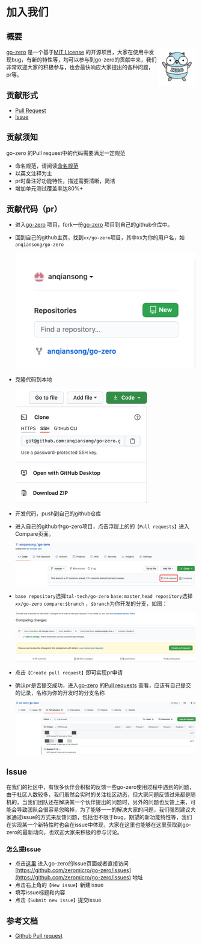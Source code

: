# 加入我们

## 概要
<img src="./resource/go-zero-logo.png" alt="go-zero" width="100px" height="100px" align="right" />

[go-zero](https://github.com/zeromicro/go-zero) 是一个基于[MIT License](https://github.com/zeromicro/go-zero/blob/master/LICENSE) 的开源项目，大家在使用中发现bug，有新的特性等，均可以参与到go-zero的贡献中来，我们非常欢迎大家的积极参与，也会最快响应大家提出的各种问题，pr等。

## 贡献形式
* [Pull Request](https://github.com/zeromicro/go-zero/pulls)
* [Issue](https://github.com/zeromicro/go-zero/issues)

## 贡献须知
go-zero 的Pull request中的代码需要满足一定规范
* 命名规范，请阅读[命名规范](naming-spec.md)
* 以英文注释为主
* pr时备注好功能特性，描述需要清晰，简洁
* 增加单元测试覆盖率达80%+

## 贡献代码（pr）
* 进入[go-zero](https://github.com/zeromicro/go-zero) 项目，fork一份[go-zero](https://github.com/zeromicro/go-zero) 项目到自己的github仓库中。
* 回到自己的github主页，找到`xx/go-zero`项目，其中xx为你的用户名，如`anqiansong/go-zero`

    ![fork](./resource/fork.png)
* 克隆代码到本地

    ![clone](./resource/clone.png)
* 开发代码，push到自己的github仓库
* 进入自己的github中go-zero项目，点击浮层上的的`【Pull requests】`进入Compare页面。

    ![pr](./resource/new_pr.png)

* `base repository`选择`tal-tech/go-zero` `base:master`,`head repository`选择`xx/go-zero` `compare:$branch` ，`$branch`为你开发的分支，如图：

    ![pr](./resource/compare.png)

* 点击`【Create pull request】`即可实现pr申请
* 确认pr是否提交成功，进入[go-zero](https://github.com/zeromicro/go-zero) 的[Pull requests](https://github.com/zeromicro/go-zero/pulls) 查看，应该有自己提交的记录，名称为你的开发时的分支名称

    ![pr record](./resource/pr_record.png)

## Issue
在我们的社区中，有很多伙伴会积极的反馈一些go-zero使用过程中遇到的问题，由于社区人数较多，我们虽然会实时的关注社区动态，但大家问题反馈过来都是随机的，当我们团队还在解决某一个伙伴提出的问题时，另外的问题也反馈上来，可能会导致团队会很容易忽略掉，为了能够一一的解决大家的问题，我们强烈建议大家通过issue的方式来反馈问题，包括但不限于bug，期望的新功能特性等，我们在实现某一个新特性时也会在issue中体现，大家在这里也能够在这里获取到go-zero的最新动向，也欢迎大家来积极的参与讨论。

### 怎么提Issue
* 点击[这里](https://github.com/zeromicro/go-zero/issues) 进入go-zero的Issue页面或者直接访问[https://github.com/zeromicro/go-zero/issues](https://github.com/zeromicro/go-zero/issues) 地址
* 点击右上角的`【New issue】`新建issue
* 填写issue标题和内容
* 点击`【Submit new issue】`提交issue


## 参考文档

* [Github Pull request](https://docs.github.com/en/github/collaborating-with-issues-and-pull-requests/proposing-changes-to-your-work-with-pull-requests)